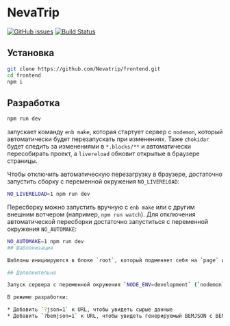 # NevaTrip

[![GitHub issues](https://img.shields.io/github/issues/Nevatrip/frontend.svg)](https://github.com/Nevatrip/frontend/issues)
[![Build Status](https://travis-ci.org/Nevatrip/frontend.svg?branch=master)](https://travis-ci.org/Nevatrip/frontend)

## Установка

```sh
git clone https://github.com/Nevatrip/frontend.git
cd frontend
npm i
```

## Разработка

```sh
npm run dev
```
запускает команду `enb make`, которая стартует сервер с `nodemon`, который автоматически будет перезапускать при изменениях. Таже `chokidar` будет следить за изменениями в `*.blocks/**` и автоматически пересобирать проект, а `livereload` обновит открытые в браузере страницы.

Чтобы отключить автоматическую перезагрузку в браузере, достаточно запустить сборку с переменной окружения `NO_LIVERELOAD`:
```sh
NO_LIVERELOAD=1 npm run dev
```

Пересборку можно запустить вручную с `enb make` или с другим внешним вотчером (например, `npm run watch`). Для отключения автоматической пересборки достаточно запуститься с переменной окружения `NO_AUTOMAKE`:
```sh
NO_AUTOMAKE=1 npm run dev
## Шаблонизация

Шаблоны инициируются в блоке `root`, который подменяет себя на `page` или другой контекст (если он определён в аргументе функции `render`).

## Дополнительно

Запуск сервера с переменной окружения `NODE_ENV=development` (`nodemon` уже настроен на такое поведение).

В режиме разработки:

* Добавить `?json=1` к URL, чтобы увидеть сырые данные
* Добавить `?bemjson=1` к URL, чтобы увидеть генерируемый BEMJSON с BEMTREE-шаблонами.